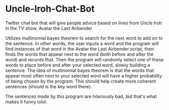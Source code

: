 # Uncle-Iroh-Chat-Bot
Twitter chat bot that will give people advice based on lines from Uncle Iroh in the TV show, Avatar the Last Airbender

Utilizes multinomial bayes theorem to search for the next word to add on to the sentence. In other words, the user inputs a word and the program will find instances of that word in the Avatar the Last Airbender script, then finds the words that appear next to the word (both before and after the word) and records that. Then the program will randomly select one of these words to place before and after your selected word, slowly building a sentence. The idea of multinomial bayes theorem is that the words that appear most often next to your selected word will have a higher probability of being chosen by the program. This should help create more coherent sentences (should is the key word there).

The sentences made by this program are hilariously bad, but that's what makes it funny lolol.
